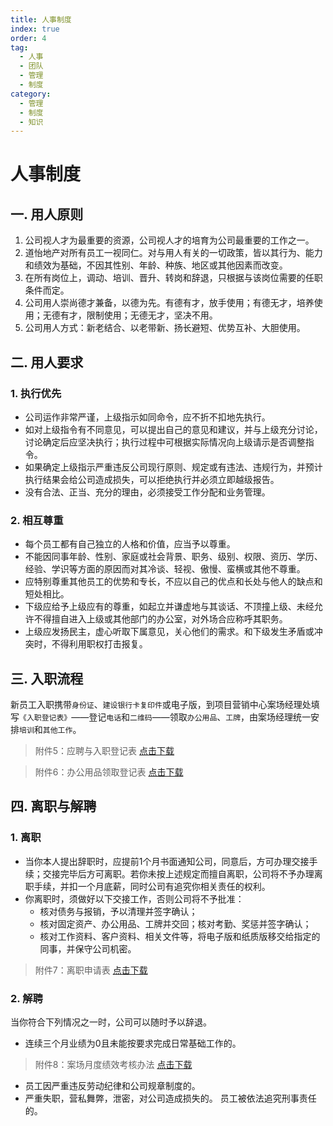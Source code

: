 ```yaml
---
title: 人事制度
index: true
order: 4
tag:
  - 人事
  - 团队
  - 管理
  - 制度
category:
  - 管理
  - 制度
  - 知识
---
```


# 人事制度

## 一. 用人原则

1. 公司视人才为最重要的资源，公司视人才的培育为公司最重要的工作之一。
2. 道怡地产对所有员工一视同仁。对与用人有关的一切政策，皆以其行为、能力和绩效为基础，不因其性别、年龄、种族、地区或其他因素而改变。
3. 在所有岗位上，调动、培训、晋升、转岗和辞退，只根据与该岗位需要的任职条件而定。
4. 公司用人崇尚德才兼备，以德为先。有德有才，放手使用；有德无才，培养使用；无德有才，限制使用；无德无才，坚决不用。
5. 公司用人方式：新老结合、以老带新、扬长避短、优势互补、大胆使用。

## 二. 用人要求

### 1. 执行优先
   - 公司运作非常严谨，上级指示如同命令，应不折不扣地先执行。
   - 如对上级指令有不同意见，可以提出自己的意见和建议，并与上级充分讨论，讨论确定后应坚决执行；执行过程中可根据实际情况向上级请示是否调整指令。
   - 如果确定上级指示严重违反公司现行原则、规定或有违法、违规行为，并预计执行结果会给公司造成损失，可以拒绝执行并必须立即越级报告。
   - 没有合法、正当、充分的理由，必须接受工作分配和业务管理。

### 2. 相互尊重
   - 每个员工都有自己独立的人格和价值，应当予以尊重。
   - 不能因同事年龄、性别、家庭或社会背景、职务、级别、权限、资历、学历、经验、学识等方面的原因而对其冷谈、轻视、傲慢、蛮横或其他不尊重。
   - 应特别尊重其他员工的优势和专长，不应以自己的优点和长处与他人的缺点和短处相比。
   - 下级应给予上级应有的尊重，如起立并谦虚地与其谈话、不顶撞上级、未经允许不得擅自进入上级或其他部门的办公室，对外场合应称呼其职务。
   - 上级应发扬民主，虚心听取下属意见，关心他们的需求。和下级发生矛盾或冲突时，不得利用职权打击报复。

## 三. 入职流程

新员工入职携带`身份证`、`建设银行卡复印件`或电子版，到项目营销中心案场经理处填写`《入职登记表》`——登记`电话`和`二维码`——领取`办公用品`、`工牌`，由案场经理统一安排`培训`和`其他工作`。

>附件5：应聘与入职登记表 [点击下载](https://pan.811520.xyz/daoyi/附件5：应聘与入职登记表.docx.docx)

>附件6：办公用品领取登记表 [点击下载](https://pan.811520.xyz/daoyi/附件6：办公用品领用登记表.xlsx)

## 四. 离职与解聘
### 1. 离职
   - 当你本人提出辞职时，应提前1个月书面通知公司，同意后，方可办理交接手续；交接完毕后方可离职。若你未按上述规定而擅自离职，公司将不予办理离职手续，并扣一个月底薪，同时公司有追究你相关责任的权利。
   - 你离职时，须做好以下交接工作，否则公司将不予批准：
     - 核对债务与报销，予以清理并签字确认；
     - 核对固定资产、办公用品、工牌并交回；核对考勤、奖惩并签字确认；
     - 核对工作资料、客户资料、相关文件等，将电子版和纸质版移交给指定的同事，并保守公司机密。

>附件7：离职申请表 [点击下载](https://pan.811520.xyz/daoyi/附件7：离职申请表.docx)

### 2. 解聘
当你符合下列情况之一时，公司可以随时予以辞退。
   - 连续三个月业绩为0且未能按要求完成日常基础工作的。
>附件8：案场月度绩效考核办法 [点击下载](https://pan.811520.xyz/daoyi/附件8：案场月度绩效考核办法.docx)

   - 员工因严重违反劳动纪律和公司规章制度的。
   - 严重失职，营私舞弊，泄密，对公司造成损失的。
员工被依法追究刑事责任的。